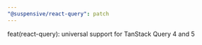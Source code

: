 ```yaml
---
"@suspensive/react-query": patch
---
```


feat(react-query): universal support for TanStack Query 4 and 5
